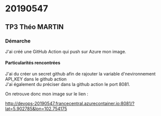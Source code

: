 # 20190547

## TP3 Théo MARTIN

### Démarche

J'ai créé une GitHub Action qui push sur Azure mon image. 

#### Particularités rencontrées 

J'ai du créer un secret github afin de rajouter la variable d'nevironnement API_KEY dans le github action  
J'ai également du préciser dans la github action le port 8081.


On retrouve donc mon image sur le lien : 

http://devops-20190547.francecentral.azurecontainer.io:8081/?lat=5.902785&lon=102.754175